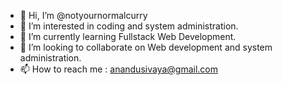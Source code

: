 - 👋 Hi, I’m @notyournormalcurry
- 👀 I’m interested in coding and system administration.
- 🌱 I’m currently learning Fullstack Web Development.
- 💞️ I’m looking to collaborate on Web development and system administration.
- 📫 How to reach me : anandusivaya@gmail.com

<!---
notyournormalcurry/notyournormalcurry is a ✨ special ✨ repository because its `README.md` (this file) appears on your GitHub profile.
You can click the Preview link to take a look at your changes.
--->
